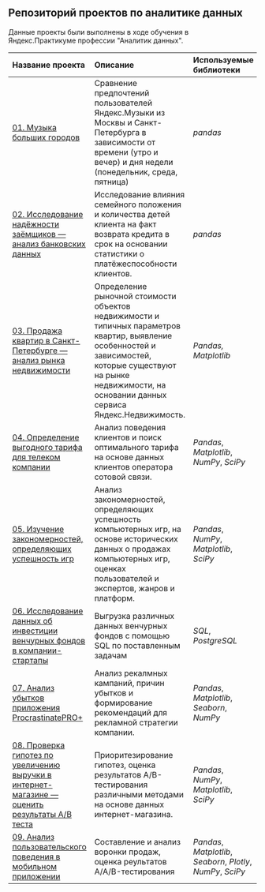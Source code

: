 
## Репозиторий проектов по аналитике данных

Данные проекты были выполнены в ходе обучения в Яндекс.Практикуме профессии "Аналитик данных".

| Название проекта | Описание | Используемые библиотеки | 
| :---------------------- | :---------------------- | :---------------------- |
| [01. Музыка больших городов](01_big_cities_music) | Сравнение предпочтений пользователей Яндекс.Музыки из Москвы и Санкт-Петербурга в зависимости от времени (утро и вечер) и дня недели (понедельник, среда, пятница)| *pandas* |
| [02. Исследование надёжности заёмщиков — анализ банковских данных](02_bank_analytics) | Исследование влияния семейного положения и количества детей клиента на факт возврата кредита в срок на основании статистики о платёжеспособности клиентов. | *pandas* |
| [03. Продажа квартир в Санкт-Петербурге — анализ рынка недвижимости](03_real_estate) | Определение рыночной стоимости объектов недвижимости и типичных параметров квартир, выявление особенностей и зависимостей, которые существуют на рынке недвижимости, на основании данных сервиса Яндекс.Недвижимость.| *Pandas,* *Matplotlib* 
| [04. Определение выгодного тарифа для телеком компании](04_mobile_tariffs) |  Анализ поведения клиентов и поиск оптимального тарифа на основе данных клиентов оператора сотовой связи.| *Pandas*, *Matplotlib*, *NumPy*, *SciPy* |
| [05. Изучение закономерностей, определяющих успешность игр](05_computer_games) | Анализ закономерностей, определяющих успешность компьютерных игр, на основе исторических данных о продажах компьютерных игр, оценках пользователей и экспертов, жанров и платформ.| *Pandas*, *NumPy*, *Matplotlib*, *SciPy*|
| [06. Исследование данных об инвестиции венчурных фондов в компании-стартапы](06_investment_analytics) | Выгрузка различных данных венчурных фондов с помощью SQL по поставленным задачам| *SQL*, *PostgreSQL*|
| [07. Анализ убытков приложения ProcrastinatePRO+](07_procrastinate_pro_analytics) | Анализ рекалмных кампаний, причин убытков и формирование рекомендаций для рекламной стратегии компании.| *Pandas*, *Matplotlib*, *Seaborn*, *NumPy*|
| [08. Проверка гипотез по увеличению выручки в интернет-магазине — оценить результаты A/B теста](08_a_b_test_internet_store) | Приоритезирование гипотез, оценка результатов A/B-тестирования различными методами на основе данных интернет-магазина.| *Pandas*, *NumPy*, *Matplotlib*, *SciPy*|
| [09. Анализ пользовательского поведения в мобильном приложении](09_a_b_test_mobile_app) | Составление и анализ воронки продаж, оценка реультатов A/A/B-тестирования| *Pandas*, *Matplotlib*, *Seaborn*, *Plotly*, *NumPy*, *SciPy*|